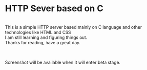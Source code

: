 # HTTP Sever based on C
<br>
This is a simple HTTP server based mainly on C language and other technologies like HTML and CSS <br>
I am still learning and figuring things out.
 <br>
Thanks for reading, have a great day.
 <br>
 <br>
 <br>

Screenshot will be available when it will enter beta stage.
